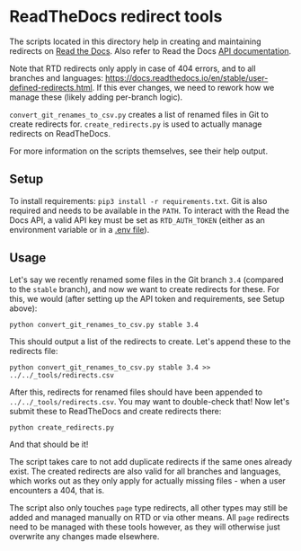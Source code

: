 # ReadTheDocs redirect tools

The scripts located in this directory help in creating and maintaining redirects on [Read the Docs](https://readthedocs.io).
Also refer to Read the Docs [API documentation](https://docs.readthedocs.io/en/stable/api/index.html).

Note that RTD redirects only apply in case of 404 errors, and to all branches and languages:
<https://docs.readthedocs.io/en/stable/user-defined-redirects.html>.
If this ever changes, we need to rework how we manage these (likely adding per-branch logic).

`convert_git_renames_to_csv.py` creates a list of renamed files in Git to create redirects for.
`create_redirects.py` is used to actually manage redirects on ReadTheDocs.

For more information on the scripts themselves, see their help output.

## Setup

To install requirements: `pip3 install -r requirements.txt`.
Git is also required and needs to be available in the `PATH`.
To interact with the Read the Docs API, a valid API key must be set as
`RTD_AUTH_TOKEN` (either as an environment variable or in a [.env file](https://pypi.org/project/python-dotenv/)).

## Usage

Let's say we recently renamed some files in the Git branch `3.4` (compared to the `stable` branch),
and now we want to create redirects for these. For this, we would (after setting up the API token
and requirements, see Setup above):

```
python convert_git_renames_to_csv.py stable 3.4
```

This should output a list of the redirects to create. Let's append these to the redirects file:

```
python convert_git_renames_to_csv.py stable 3.4 >> ../../_tools/redirects.csv
```

After this, redirects for renamed files should have been appended to `../../_tools/redirects.csv`.
You may want to double-check that! Now let's submit these to ReadTheDocs and create redirects there:

```
python create_redirects.py
```

And that should be it!

The script takes care to not add duplicate redirects if the same ones already exist.
The created redirects are also valid for all branches and languages, which works out
as they only apply for actually missing files - when a user encounters a 404, that is.

The script also only touches `page` type redirects, all other types may still be added
and managed manually on RTD or via other means. All `page` redirects need to
be managed with these tools however, as they will otherwise just overwrite any
changes made elsewhere.
